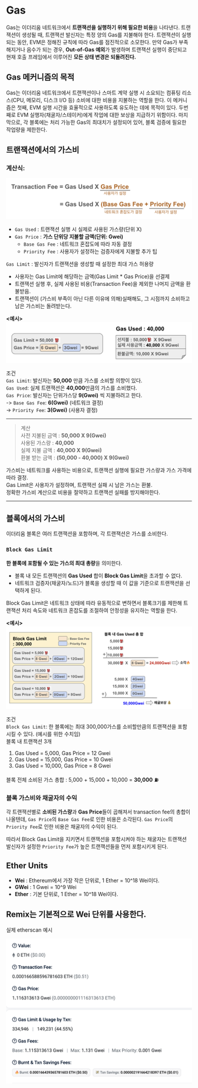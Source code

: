 # Gas
Gas는 이더리움 네트워크에서 **트랜잭션을 실행하기 위해 필요한 비용**을 나타낸다. 트랜잭션이 생성될 때, 트랜잭션 발신자는 특정 양의 Gas를 지불해야 한다. 트랜잭션이 실행되는 동안, EVM은 정해진 규칙에 따라 Gas를 점진적으로 소모한다. 만약 Gas가 부족해지거나 음수가 되는 경우, **Out-of-Gas 예외**가 발생하며 트랜잭션 실행이 중단되고 현재 호출 프레임에서 이루어진 **모든 상태 변경은 되돌려진다.**

## Gas 메커니즘의 목적
Gas는 이더리움 네트워크에서 트랜잭션이나 스마트 계약 실행 시 소요되는 컴퓨팅 리소스(CPU, 메모리, 디스크 I/O 등) 소비에 대한 비용을 지불하는 역할을 한다. 
이 메커니즘은 첫째, EVM 실행 시간을 효율적으로 사용하도록 유도하는 데에 목적이 있다. 두번째로 EVM 실행자(채굴자/스테이커)에게 작업에 대한 보상을 지급하기 위함이다. 마지막으로, 각 블록에는 처리 가능한 Gas의 최대치가 설정되어 있어, 블록 검증에 필요한 작업량을 제한한다. 

## 트랜잭션에서의 가스비

### 계산식:  
![트랜잭션 가스비](../image/transaction_fee.png)  
* `Gas Used` : 트랜잭션 실행 시 실제로 사용된 가스량(단위 X)  
* `Gas Price` : **가스 단위당 지불할 금액(단위: Gwei)**
    * `Base Gas Fee` : 네트워크 혼잡도에 따라 자동 결정
    * `Priority Fee` : 사용자가 설정하는 검증자에게 지불할 추가 팁


 `Gas Limit` : 발신자가 트랜잭션을 생성할 때 설정한 최대 가스 허용량 
 * 사용자는 Gas Limit에 해당하는 금액(Gas Limit * Gas Price)을 선결제
 * 트랜잭션 실행 후, 실제 사용된 비용(Transaction Fee)을 제외한 나머지 금액을 환불받음.
 * 트랜잭션이 (가스비 부족이 아닌 다른 이유에 의해)실패해도, 그 시점까지 소비하고 남은 가스비는 돌려받는다. 

**<예시>**
![gas](../image/transaction_gasfee.png)

 조건  
`Gas Limit`: 발신자는 **50,000** 만큼 가스를 소비할 의향이 있다.   
`Gas Used`: 실제 트랜잭션은 **40,000**만큼의 가스를 소비했다.  
`Gas Price`: 발신자는 단위가스당 **9(Gwei)** 씩 지불하려고 한다.   
-> `Base Gas Fee`: **6(Gwei)** (네트워크 결정)   
-> `Priority Fee`: **3(Gwei)** (사용자 결정) 

---
>계산  
사전 지불된 금액 : **50,000 X 9(Gwei)**    
사용된 가스량 : **40,000**  
실제 지불 금액 : **40,000 X 9(Gwei)**  
환불 받는 금액 : **(50,000 - 40,000) X 9(Gwei)**


가스비는 네트워크를 사용하는 비용으로, 트랜잭션 실행에 필요한 가스량과 가스 가격에 따라 결정.  
Gas Limit은 사용자가 설정하며, 트랜잭션 실패 시 남은 가스는 환불.  
정확한 가스비 계산으로 비용을 절약하고 트랜잭션 실패를 방지해야한다.


 ---
## 블록에서의 가스비
이더리움 블록은 여러 트랜잭션을 포함하며, 각 트랜잭션은 가스를 소비한다. 

### `Block Gas Limit`
**한 블록에 포함될 수 있는 가스의 최대 총량**을 의미한다.
* 블록 내 모든 트랜잭션의 **Gas Used** 합이 **Block Gas Limit**을 초과할 수 없다.
* 네트워크 검증자(채굴자/노드)가 블록을 생성할 때 이 값을 기준으로 트랜잭션을 선택하게 된다. 

Block Gas Limit은 네트워크 상태에 따라 유동적으로 변하면서 블록크기를 제한해 트랜잭션 처리 속도와 네트워크 혼잡도를 조절하여 안정성을 유지하는 역할을 한다. 

**<예시>**
![gas](../image/block_gasfee.png)


조건  
`Block Gas Limit`: 한 블록에는 최대 300,000가스를 소비할만큼의 트랜잭션을 포함시킬 수 있다. (예시를 위한 수치임)  
블록 내 트랜잭션 3개
1. Gas Used = 5,000, Gas Price = 12 Gwei
2. Gas Used = 15,000, Gas Price = 10 Gwei
3. Gas Used = 10,000, Gas Price = 8 Gwei

블록 전체 소비된 가스 총합 : 5,000 + 15,000 + 10,000 = **30,000** ⛽️  

### 블록 가스비와 채굴자의 수익
각 트랜잭션별로 **소비된 가스량**과 **Gas Price**들이 곱해져서 transaction fee의 총합이 나올텐데, 
`Gas Price`의 `Base Gas Fee`로 인한 비용은 소각된다.
`Gas Price`의 `Priority Fee`로 인한 비용은 채굴자의 수익이 된다. 

따라서 Block Gas Limit을 지키면서 트랜잭션을 포함시켜야 하는 채굴자는 트랜잭션 발신자가 설정한 `Priority Fee`가 높은 트랜잭션들을 먼저 포함시키게 된다. 


## Ether Units
* **Wei** : Ethereum에서 가장 작은 단위로, 1 Ether = 10^18 Wei이다.
* **GWei** : 1 Gwei = 10^9 Wei
* **Ether** : 기본 단위로, 1 Ether = 10^18 Wei이다.

Remix는 기본적으로 Wei 단위를 사용한다.
---
실제 etherscan 예시

![gas](../image/gas_etherscan.png)


